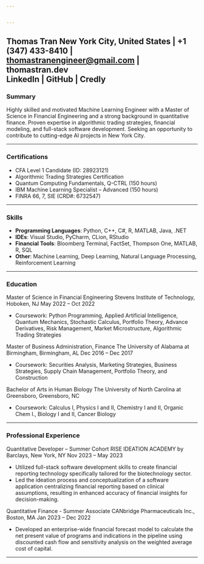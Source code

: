 ```yaml
---


---
```


<h2 id="thomas-tran--placesnew-york-cityplaces--placesunited-statesplaces---1-347-433-8410---thomastranengineergmail.com---thomastran.devlinkedin----github----credly"><strong>Thomas Tran</strong>  New York City,  United States  | +1 (347) 433-8410 |  <a href="mailto:thomastranengineer@gmail.com">thomastranengineer@gmail.com</a>  | thomastran.dev<br>
LinkedIn  |  GitHub  |  Credly</h2>
<h3 id="summary">Summary</h3>
<p>Highly skilled and motivated  Machine Learning Engineer  with a  Master of Science  in  Financial Engineering  and a strong background in  quantitative finance. Proven expertise in  algorithmic trading strategies,  financial modeling, and full-stack software development. Seeking an opportunity to contribute to cutting-edge  AI projects  in  New York City.</p>
<hr>
<h3 id="certifications">Certifications</h3>
<ul>
<li>CFA Level 1 Candidate  (ID: 28923121)</li>
<li>Algorithmic Trading Strategies Certification</li>
<li>Quantum Computing Fundamentals,  Q-CTRL  (150 hours)</li>
<li>IBM Machine Learning Specialist  – Advanced (150 hours)</li>
<li>FINRA 66, 7, SIE  (CRD#: 6732547)</li>
</ul>
<hr>
<h3 id="skills">Skills</h3>
<ul>
<li><strong>Programming Languages</strong>:  Python, C++, C#, R, MATLAB, Java, .NET</li>
<li><strong>IDEs</strong>:  Visual Studio,  PyCharm, CLion,  RStudio</li>
<li><strong>Financial Tools</strong>:  Bloomberg Terminal,  FactSet,  Thompson One, MATLAB, R, SQL</li>
<li><strong>Other</strong>:  Machine Learning,  Deep Learning,  Natural Language Processing,  Reinforcement Learning</li>
</ul>
<hr>
<h3 id="education">Education</h3>
<p>Master of Science  in  Financial Engineering  Stevens Institute of Technology,  Hoboken, NJ May 2022 – Oct 2022</p>
<ul>
<li>Coursework:  Python Programming,  Applied Artificial Intelligence,  Quantum Mechanics,  Stochastic Calculus,  Portfolio Theory,  Advance Derivatives,  Risk Management,  Market Microstructure,  Algorithmic Trading Strategies</li>
</ul>
<p>Master of Business Administration,  Finance  The University of Alabama at Birmingham,  Birmingham, AL Dec 2016 – Dec 2017</p>
<ul>
<li>Coursework:  Securities Analysis,  Marketing Strategies,  Business Strategies,  Supply Chain Management,  Portfolio Theory, and  Construction</li>
</ul>
<p>Bachelor of Arts  in  Human Biology  The University of North Carolina at Greensboro,  Greensboro, NC</p>
<ul>
<li>Coursework:  Calculus I,  Physics I and II,  Chemistry I and II,  Organic Chem I.,  Biology I and II,  Cancer Biology</li>
</ul>
<hr>
<h3 id="professional-experience">Professional Experience</h3>
<p>Quantitative Developer  – Summer Cohort  RISE IDEATION ACADEMY  by  Barclays,  New York, NY Nov 2023 – May 2023</p>
<ul>
<li>Utilized full-stack software development skills to create financial reporting technology specifically tailored for the biotechnology sector.</li>
<li>Led the ideation process and conceptualization of a software application centralizing financial reporting based on clinical assumptions, resulting in enhanced accuracy of financial insights for decision-making.</li>
</ul>
<p>Quantitative Finance  - Summer Associate  CANbridge Pharmaceuticals Inc.,  Boston, MA Jan 2023 – Dec 2022</p>
<ul>
<li>Developed an enterprise-wide financial forecast model to calculate the net present value of programs and indications in the pipeline using discounted cash flow and sensitivity analysis on the weighted average cost of capital.</li>
</ul>
<hr>


